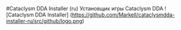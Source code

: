 #Cataclysm DDA Installer (ru) 
Установщик игры Cataclysm DDA
![Cataclysm DDA Installer]
(https://github.com/Markell/cataclysmdda-installer-ru/src/github/logo.png)
